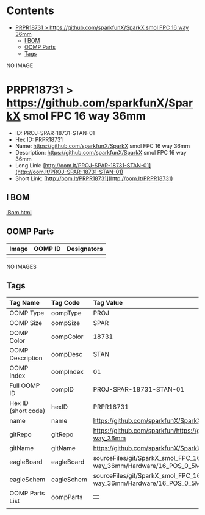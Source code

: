 



Contents
========

* [PRPR18731 > https://github.com/sparkfunX/SparkX smol FPC 16 way 36mm](#prpr18731--httpsgithubcomsparkfunxsparkx-smol-fpc-16-way-36mm)
	* [I BOM](#i-bom)
	* [OOMP Parts](#oomp-parts)
	* [Tags](#tags)
  
NO IMAGE  
# PRPR18731 > https://github.com/sparkfunX/SparkX smol FPC 16 way 36mm

- ID: PROJ-SPAR-18731-STAN-01
- Hex ID: PRPR18731
- Name: https://github.com/sparkfunX/SparkX smol FPC 16 way 36mm
- Description: https://github.com/sparkfunX/SparkX smol FPC 16 way 36mm
- Long Link: [http://oom.lt/PROJ-SPAR-18731-STAN-01](http://oom.lt/PROJ-SPAR-18731-STAN-01)
- Short Link: [http://oom.lt/PRPR18731](http://oom.lt/PRPR18731)

## I BOM
  
[iBom.html](https://htmlpreview.github.io/?https://github.com/oomlout/oomlout_OOMP_projects/blob/main/PROJ/SPAR/18731/STAN/01ibom.html)
## OOMP Parts
  

|Image|OOMP ID|Designators|
| :--- | :--- | :--- |
||||
  
NO IMAGES  
## Tags
  

|Tag Name|Tag Code|Tag Value|
| :--- | :--- | :--- |
|OOMP Type|oompType|PROJ|
|OOMP Size|oompSize|SPAR|
|OOMP Color|oompColor|18731|
|OOMP Description|oompDesc|STAN|
|OOMP Index|oompIndex|01|
|Full OOMP ID|oompID|PROJ-SPAR-18731-STAN-01|
|Hex ID (short code)|hexID|PRPR18731|
|name|name|https://github.com/sparkfunX/SparkX smol FPC 16 way 36mm|
|gitRepo|gitRepo|https://github.com/sparkfun/https://github.com/sparkfunX/SparkX_smol_FPC_16-way_36mm|
|gitName|gitName|https://github.com/sparkfunX/SparkX_smol_FPC_16-way_36mm|
|eagleBoard|eagleBoard|sourceFiles/git/SparkX_smol_FPC_16-way_36mm/Hardware/16_POS_0_5MM_PITCH_36MM_LENGTH.brd|
|eagleSchem|eagleSchem|sourceFiles/git/SparkX_smol_FPC_16-way_36mm/Hardware/16_POS_0_5MM_PITCH_36MM_LENGTH.sch|
|OOMP Parts List|oompParts|<table><tr><td></td></tr></table>|
||||
